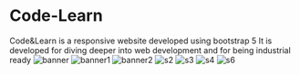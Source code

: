 # Code-Learn
Code&amp;Learn is a responsive website developed using bootstrap 5
It is developed for diving deeper into web development and for being industrial ready
![banner](https://github.com/user-attachments/assets/d57e006e-4323-4d38-b849-4fcb050221ba)
![banner1](https://github.com/user-attachments/assets/3cd75ff8-30a7-4321-9104-979599480653)
![banner2](https://github.com/user-attachments/assets/b0e37965-2206-4faa-89a8-b29015c30669)
![s2](https://github.com/user-attachments/assets/1249c060-e7c7-43de-869d-82d7650effb9)
![s3](https://github.com/user-attachments/assets/0f15e021-5b19-4e38-9a7c-e1f84ce1614e)
![s4](https://github.com/user-attachments/assets/8d7a01f2-52bb-4dbe-b13d-905b1e593427)
![s6](https://github.com/user-attachments/assets/e85d983c-fc34-4183-8357-0fa0bf1bfdfe)






